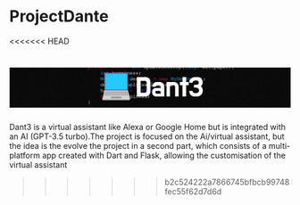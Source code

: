 # ProjectDante
<<<<<<< HEAD

![Logo Markdown](/docs/Dant3.png)
=======
Dant3 is a virtual assistant like Alexa or Google Home but is integrated with an AI (GPT-3.5 turbo).The project is focused on the Ai/virtual assistant, but the idea is the evolve the project in a second part, which consists of a multi-platform app created with Dart and Flask, allowing the customisation of the virtual assistant
>>>>>>> b2c524222a7866745bfbcb99748fec55f62d7d6d
